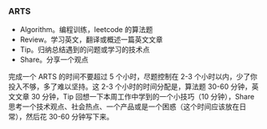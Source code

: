 ### ARTS

- Algorithm。编程训练，leetcode 的算法题
- Review。学习英文，翻译或概述一篇英文文章
- Tip。归纳总结遇到的问题或学习的技术点
- Share。分享一个观点


完成一个 ARTS 的时间不要超过 5 个小时，尽题控制在 2-3 个小时以内，少了你投入不够，多了难以坚持。这 2-3 个小时的时间分配是，算法题 30-60 分钟，英文文章 30 分钟，Tip 回想一下本周工作中学到的一个小技巧（10 分钟），Share 思考一个技术观点、社会热点、一个产品或是一个困惑（这个时间应该放在日常），然后花 30-60 分钟写下来。